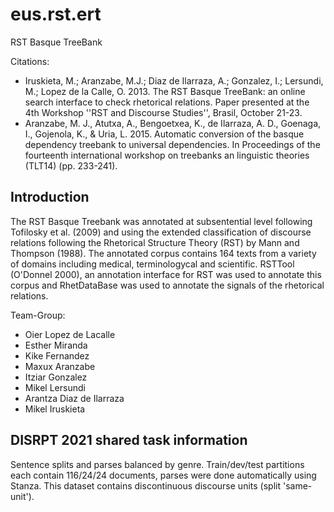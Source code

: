 # eus.rst.ert

RST Basque TreeBank

Citations: 

  * Iruskieta, M.; Aranzabe, M.J.; Diaz de Ilarraza, A.; Gonzalez, I.; Lersundi, M.; Lopez de la Calle, O. 2013. The RST Basque TreeBank: an online search interface to check rhetorical relations. Paper presented at the 4th Workshop ''RST and Discourse Studies'', Brasil, October 21-23.
  * Aranzabe, M. J., Atutxa, A., Bengoetxea, K., de Ilarraza, A. D., Goenaga, I., Gojenola, K., & Uria, L. 2015. Automatic conversion of the basque dependency treebank to universal dependencies. In Proceedings of the fourteenth international workshop on treebanks an linguistic theories (TLT14) (pp. 233-241).

## Introduction

The RST Basque Treebank was annotated at subsentential level following Tofilosky et al. (2009) and using the extended classification of discourse relations following the Rhetorical Structure Theory (RST) by Mann and Thompson (1988). The annotated corpus contains 164 texts from a variety of domains including medical, terminologycal and scientific. RSTTool (O'Donnel 2000), an annotation interface for RST was used to annotate this corpus and RhetDataBase was used to annotate the signals of the rhetorical relations.

Team-Group:

  * Oier Lopez de Lacalle
  * Esther Miranda
  * Kike Fernandez
  * Maxux Aranzabe
  * Itziar Gonzalez
  * Mikel Lersundi
  * Arantza Diaz de Ilarraza
  * Mikel Iruskieta

## DISRPT 2021 shared task information

Sentence splits and parses balanced by genre. Train/dev/test partitions each contain 116/24/24 documents, parses were done automatically using Stanza. This dataset contains discontinuous discourse units (split 'same-unit'). 
